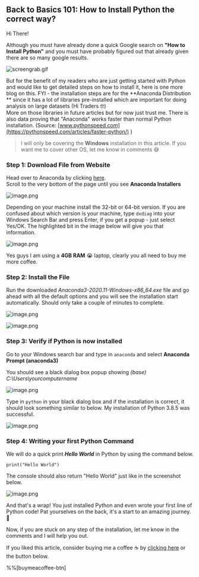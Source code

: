 ## Back to Basics 101: How to Install Python the correct way?

Hi There!

Although you must have already done a quick Google search on
**"How to Install Python"** and you must have probably figured out that already given there are so many google results. 

![screengrab.gif](https://cdn.hashnode.com/res/hashnode/image/upload/v1613328674519/j3iJtcOWC.gif)

But for the benefit of my readers who are just getting started with Python and would like to get detailed steps on how to install it, here is one more blog on this. FYI - the installation steps are for the **Anaconda Distribution ** since it has a lot of libraries pre-installed which are important for doing analysis on large datasets (Hi Traders 🤓)  
More on those libraries in future articles but for now just trust me. There is also data proving that "Anaconda" works faster than normal Python installation. (Source:  [www.pythonspeed.com](https://pythonspeed.com/articles/faster-python/) )

> I will only be covering the **Windows** installation in this article. If you want me to cover other OS, let me know in comments 😅

### Step 1: Download File from Website
Head over to Anaconda by clicking  [here](https://www.anaconda.com/products/individual).  
Scroll to the very bottom of the page until you see **Anaconda Installers**

![image.png](https://cdn.hashnode.com/res/hashnode/image/upload/v1613329883633/pXXd6bcz2.png)

Depending on your machine install the 32-bit or 64-bit version. If you are confused about which version is your machine, type `dxdiag` into your Windows Search Bar and press Enter, if you get a popup - just select Yes/OK. The highlighted bit in the image below will give you that information. 

![image.png](https://cdn.hashnode.com/res/hashnode/image/upload/v1613330069242/W3rEf3Zh9.png)

Yes guys I am using a **4GB RAM** 😭 laptop, clearly you all need to buy me more coffee. 

### Step 2: Install the File
Run the downloaded *Anaconda3-2020.11-Windows-x86_64.exe* file and go ahead with all the default options and you will see the installation start automatically. Should only take a couple of minutes to complete.

![image.png](https://cdn.hashnode.com/res/hashnode/image/upload/v1613330726832/tSdEyAwtl.png)

![image.png](https://cdn.hashnode.com/res/hashnode/image/upload/v1613332921218/80YHCz7L1.png)

### Step 3: Verify if Python is now installed
Go to your Windows search bar and type in `anaconda` and select **Anaconda Prompt (anaconda3)**

You should see a black dialog box popup showing *(base) C:\Users\yourcomputername*

![image.png](https://cdn.hashnode.com/res/hashnode/image/upload/v1613333238948/obla3grkc.png)

Type in `python` in your black dialog box and if the installation is correct, it should look something similar to below. My installation of Python 3.8.5 was successful.

![image.png](https://cdn.hashnode.com/res/hashnode/image/upload/v1613333372145/AeyDyERdz.png)

### Step 4: Writing your first Python Command
We will do a quick print ***Hello World*** in Python by using the command below.

```
print("Hello World")
```
The console should also return "Hello World" just like in the screenshot below.

![image.png](https://cdn.hashnode.com/res/hashnode/image/upload/v1613333550524/is_Ea6cz-.png)

And that's a wrap! You just installed Python and even wrote your first line of Python code! 
Pat yourselves on the back, it's a start to an amazing journey. 🚀

Now, if you are stuck on any step of the installation, let me know in the comments and I will help you out.

If you liked this article, consider buying me a coffee ☕ by  [clicking here](https://www.buymeacoffee.com/tradewithyash)  or the button below.

%%[buymeacoffee-btn]